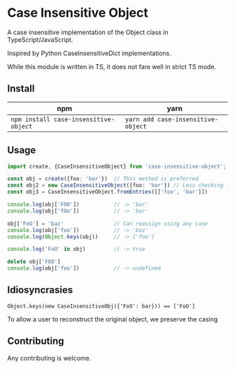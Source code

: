 # Case Insensitive Object
A case insensitive implementation of the Object class in TypeScript/JavaScript.

Inspired by Python CaseInsensitiveDict implementations.

While this module is written in TS, it does not fare well in strict TS mode.

## Install
| npm  | yarn |
| ------------- | ------------- |
| `npm install case-insensitive-object`  | `yarn add case-insensitive-object` |

## Usage
```typescript
import create, {CaseInsensitiveObject} from 'case-insensitive-object';

const obj = create({foo: 'bar'})  // This method is preferred
const obj2 = new CaseInsensitiveObject({foo: 'bar'}) // Less checking is available here... 
const obj3 = CaseInsensitiveObject.fromEntries([['foo', 'bar']])

console.log(obj['FOO'])           // -> 'bar'
console.log(obj['fOo'])           // -> 'bar'

obj['FoO'] = 'baz'                // Can reassign using any case
console.log(obj['foo'])           // -> 'baz'
console.log(Object.keys(obj))     // -> ['foo']

console.log('FoO' in obj)         // -> true

delete obj['FOO']
console.log(obj['foo'])           // -> undefined
```

## Idiosyncrasies
`Object.keys(new CaseInsensitiveObj({'FoO': bar})) == ['FoO']`

To allow a user to reconstruct the original object, we preserve the casing

## Contributing
Any contributing is welcome.



